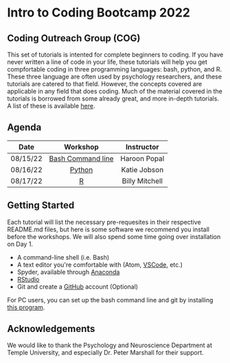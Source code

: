 # Intro to Coding Bootcamp 2022
## Coding Outreach Group (COG)


This set of tutorials is intented for complete beginners to coding. If you have never written a line of code in your life, these tutorials will help you get compfortable coding in three programming languages: bash, python, and R. These three language are often used by psychology researchers, and these tutorials are catered to that field. However, the concepts covered are applicable in any field that does coding. Much of the material covered in the tutorials is borrowed from some already great, and more in-depth tutorials. A list of these is available [here](https://github.com/TU-Coding-Outreach-Group/Tutorials/blob/master/index.md).

## Agenda
| Date        | Workshop                             | Instructor |
| :-----------: |:------------------------------------:| :-----------:|
| 08/15/22   | [Bash Command line](https://github.com/TU-Coding-Outreach-Group/intro-to-coding-2022/tree/main/bash) | Haroon Popal |
| 08/16/22    | [Python](https://github.com/TU-Coding-Outreach-Group/intro-to-coding-2022/tree/main/python) | Katie Jobson |
| 08/17/22    | [R](https://github.com/TU-Coding-Outreach-Group/intro-to-coding-2022/tree/main/R) | Billy Mitchell |




## Getting Started
Each tutorial will list the necessary pre-requesites in their respective README.md files, but here is some software we recommend you install before the workshops. We will also spend some time going over installation on Day 1.
- A command-line shell (i.e. Bash)
- A text editor you're comfortable with (Atom, [VSCode](https://code.visualstudio.com/), etc.)
- Spyder, available through [Anaconda](https://www.anaconda.com/products/individual#Downloads)
- [RStudio](https://www.rstudio.com/products/rstudio/download/#download)
- Git and create a [GitHub](https://github.com/) account (Optional)

For PC users, you can set up the bash command line and git by installing [this program](https://gitforwindows.org/).


## Acknowledgements
We would like to thank the Psychology and Neuroscience Department at Temple University, and especially Dr. Peter Marshall for their support. 

